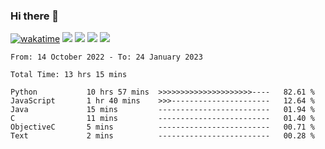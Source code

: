 ### Hi there 👋
[![wakatime](https://wakatime.com/badge/user/368879df-dc38-4b1a-86c4-8a2054a0e074.svg)](https://wakatime.com/@368879df-dc38-4b1a-86c4-8a2054a0e074)
<img src="https://img.shields.io/badge/Windows-0078D6?style=flat&logo=Windows&logoColor=white">
<img src="https://img.shields.io/badge/IntelliJ_IDEA-000000.svg?style=flat&logo=IntelliJ-IDEA&logoColor=white">
<img src="https://img.shields.io/badge/Visual_Studio_Code-007ACC?style=flat&logo=Visual-Studio-Code&logoColor=white">
<img src="https://img.shields.io/badge/Discord-5865F2?label=kano%233578&style=flat&logo=discord&logoColor=white">
<br>


<!--START_SECTION:waka-->

```text
From: 14 October 2022 - To: 24 January 2023

Total Time: 13 hrs 15 mins

Python           10 hrs 57 mins  >>>>>>>>>>>>>>>>>>>>>----   82.61 %
JavaScript       1 hr 40 mins    >>>----------------------   12.64 %
Java             15 mins         -------------------------   01.94 %
C                11 mins         -------------------------   01.40 %
ObjectiveC       5 mins          -------------------------   00.71 %
Text             2 mins          -------------------------   00.28 %
```

<!--END_SECTION:waka-->
